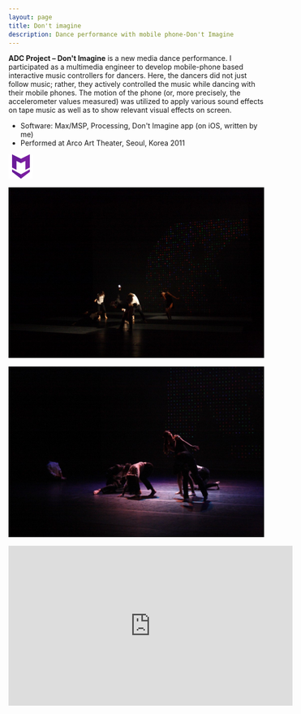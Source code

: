 ```yaml
---
layout: page
title: Don't imagine
description: Dance performance with mobile phone-Don't Imagine
---
```


**ADC Project – Don't Imagine** is a new media dance performance. I participated as a multimedia engineer to develop mobile-phone based interactive music controllers for dancers. Here, the dancers did not just follow music; rather, they actively controlled the music while dancing with their mobile phones. The motion of the phone (or, more precisely, the accelerometer values measured) was utilized to apply various sound effects on tape music as well as to show relevant visual effects on screen. 

* Software: Max/MSP, Processing, Don't Imagine app (on iOS, written by me)
* Performed at Arco Art Theater, Seoul, Korea 2011

![dont_imagine_1](https://github.com/adam-p/markdown-here/raw/master/src/common/images/icon48.png "Logo Title Text 1")


![dont_imagine_1](../pages/files/dontImagine_pic1.jpg)

![dont_imagine_1](../pages/files/dontImagine_pic2.jpg)

<iframe width="560" height="315" src="https://www.youtube.com/embed/xUyyWUAm7XA" frameborder="0" allow="accelerometer; autoplay; encrypted-media; gyroscope; picture-in-picture" allowfullscreen></iframe>
